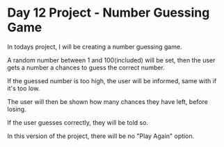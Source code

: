 # Day 12 Project - Number Guessing Game

In todays project, I will be creating a number
guessing game.

A random number between 1 and 100(included) will
be set, then the user gets a number a chances
to guess the correct number.

If the guessed number is too high, the user will be
informed, same with if it's too low.

The user will then be shown how many chances they have
left, before losing.

If the user guesses correctly, they will be told so.

In this version of the project, there will be no 
"Play Again" option.